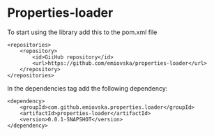 # Properties-loader

To start using the library add this to the pom.xml file

```maven
<repositories>
    <repository>
        <id>GiiHub repository</id>
        <url>https://github.com/emiovska/properties-loader</url>
    </repository>
</repositories>
```

In the dependencies tag add the following dependency:

```maven
<dependency>
    <groupId>com.github.emiovska.properties.loader</groupId>
    <artifactId>properties-loader</artifactId>
    <version>0.0.1-SNAPSHOT</version>
</dependency>
```
